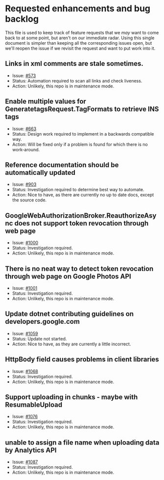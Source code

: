 # Requested enhancements and bug backlog

This file is used to keep track of feature requests that we *may*
want to come back to at some point, but aren't on our immediate
radar. Using this single document is simpler than keeping all the
corresponding issues open, but we'll reopen the issue if we revisit
the request and want to put work into it.

## Links in xml comments are stale sometimes.

- Issue: [#573](https://github.com/google/google-api-dotnet-client/issues/573)
- Status: Automation required to scan all links and check liveness.
- Action: Unlikely, this repo is in maintenance mode.

## Enable multiple values for GeneratetagsRequest.TagFormats to retrieve INS tags

- Issue: [#663](https://github.com/google/google-api-dotnet-client/issues/663)
- Status: Design work required to implement in a backwards compatible way.
- Action: Will be fixed only if a problem is found for which there is no work-around.

## Reference documentation should be automatically updated

- Issue: [#903](https://github.com/google/google-api-dotnet-client/issues/903)
- Status: Investigation required to determine best way to automate.
- Action: Nice to have, as there are currently no up to date docs, except the source code.

## GoogleWebAuthorizationBroker.ReauthorizeAsync does not support token revocation through web page

- Issue: [#1000](https://github.com/google/google-api-dotnet-client/issues/1000)
- Status: Investigation required.
- Action: Unlikely, this repo is in maintenance mode.

## There is no neat way to detect token revocation through web page on Google Photos API

- Issue: [#1001](https://github.com/google/google-api-dotnet-client/issues/1001)
- Status: Investigation required.
- Action: Unlikely, this repo is in maintenance mode.

## Update dotnet contributing guidelines on developers.google.com

- Issue: [#1059](https://github.com/google/google-api-dotnet-client/issues/1059)
- Status: Update not started.
- Action: Nice to have, as they are currently a little incorrect.

## HttpBody field causes problems in client libraries

- Issue: [#1068](https://github.com/google/google-api-dotnet-client/issues/1068)
- Status: Investigation required.
- Action: Unlikely, this repo is in maintenance mode.

## Support uploading in chunks - maybe with ResumableUpload

- Issue: [#1076](https://github.com/google/google-api-dotnet-client/issues/1076)
- Status: Investigation required.
- Action: Unlikely, this repo is in maintenance mode.

## unable to assign a file name when uploading data by Analytics API

- Issue: [#1087](https://github.com/google/google-api-dotnet-client/issues/1087)
- Status: Investigation required.
- Action: Unlikely, this repo is in maintenance mode.

